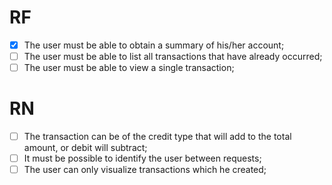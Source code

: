 # RF

- [X] The user must be able to obtain a summary of his/her account;
- [ ] The user must be able to list all transactions that have already occurred;
- [ ] The user must be able to view a single transaction;

# RN

- [ ] The transaction can be of the credit type that will add to the total amount, or debit will subtract;
- [ ] It must be possible to identify the user between requests;
- [ ] The user can only visualize transactions which he created;
